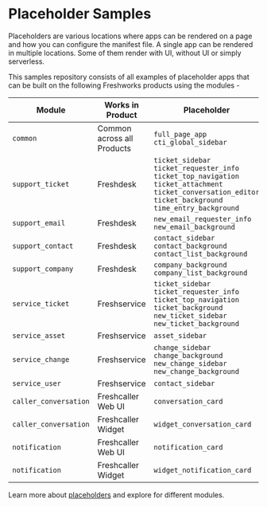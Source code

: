 
# Placeholder Samples

Placeholders are various locations where apps can be rendered on a page and how you can configure the manifest file. A single app can be rendered in multiple locations. Some of them render with UI, without UI or simply serverless.

This samples repository consists of all examples of placeholder apps that can be built on the following Freshworks products using the modules -

| Module | Works in Product | Placeholder |
| ----- | ------- | ------- |
| `common` | Common across all Products | `full_page_app` `cti_global_sidebar` |
| `support_ticket` | Freshdesk | `ticket_sidebar` `ticket_requester_info` `ticket_top_navigation` `ticket_attachment` `ticket_conversation_editor` `ticket_background` `time_entry_background` |
| `support_email` | Freshdesk | `new_email_requester_info` `new_email_background` |
| `support_contact` | Freshdesk | `contact_sidebar` `contact_background` `contact_list_background` |
| `support_company` | Freshdesk | `company_background` `company_list_background` |
| `service_ticket` | Freshservice | `ticket_sidebar` `ticket_requester_info` `ticket_top_navigation` `ticket_background` `new_ticket_sidebar` `new_ticket_background` |
| `service_asset` | Freshservice | `asset_sidebar` |
| `service_change` | Freshservice | `change_sidebar` `change_background` `new_change_sidebar` `new_change_background` |
| `service_user` | Freshservice | `contact_sidebar` |
| `caller_conversation` | Freshcaller Web UI| `conversation_card` |
| `caller_conversation` | Freshcaller Widget | `widget_conversation_card` |
| `notification` | Freshcaller Web UI| `notification_card` |
| `notification` | Freshcaller Widget | `widget_notification_card` |

Learn more about [placeholders](https://developers.freshworks.com/docs/app-sdk/v3.0/common/front-end-apps/placeholders/) and explore for different modules.